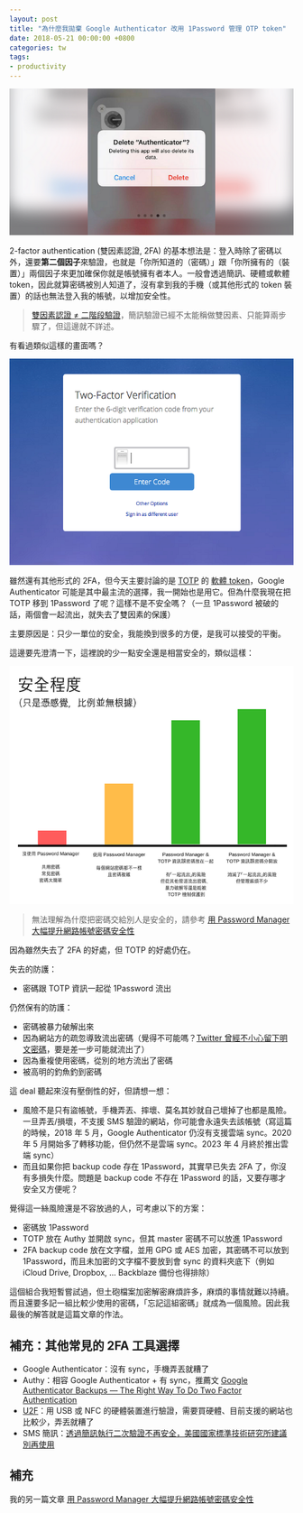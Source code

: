 ```yaml
---
layout: post
title: "為什麼我拋棄 Google Authenticator 改用 1Password 管理 OTP token"
date: 2018-05-21 00:00:00 +0800
categories: tw
tags:
- productivity
---
```


![1Password 2FA preview](/images/posts/2018-05-21-why-i-use-1password-for-2fa-token/preview.png)

2-factor authentication (雙因素認證, 2FA) 的基本想法是：登入時除了密碼以外，還要**第二個因子**來驗證，也就是「你所知道的（密碼）」跟「你所擁有的（裝置）」兩個因子來更加確保你就是帳號擁有者本人。一般會透過簡訊、硬體或軟體 token，因此就算密碼被別人知道了，沒有拿到我的手機（或其他形式的 token 裝置）的話也無法登入我的帳號，以增加安全性。

> [雙因素認證 ≠ 二階段驗證](https://www.techbang.com/posts/42804-password-for-two-factor-authorization-two-factor-authentication-the-5-things-you-need-to-know)，簡訊驗證已經不太能稱做雙因素、只能算兩步驟了，但這邊就不詳述。

有看過類似這樣的畫面嗎？

![1Password 2FA token screen](/images/posts/2018-05-21-why-i-use-1password-for-2fa-token/token-screen.png)

雖然還有其他形式的 2FA，但今天主要討論的是 [TOTP](https://zh.wikipedia.org/zh-tw/%E5%9F%BA%E4%BA%8E%E6%97%B6%E9%97%B4%E7%9A%84%E4%B8%80%E6%AC%A1%E6%80%A7%E5%AF%86%E7%A0%81%E7%AE%97%E6%B3%95) 的 [軟體 token](https://en.wikipedia.org/wiki/Software_token)，Google Authenticator 可能是其中最主流的選擇，我一開始也是用它。但為什麼我現在把 TOTP 移到 1Password 了呢？這樣不是不安全嗎？（一旦 1Password 被破的話，兩個會一起流出，就失去了雙因素的保護）

主要原因是：只少一單位的安全，我能換到很多的方便，是我可以接受的平衡。

這邊要先澄清一下，這裡說的少一點安全還是相當安全的，類似這樣：

![1Password 2FA security comparison](/images/posts/2018-05-21-why-i-use-1password-for-2fa-token/security-comparison.png)

> 無法理解為什麼把密碼交給別人是安全的，請參考 [用 Password Manager 大幅提升網路帳號密碼安全性](/tw/2017/05/16/password-manager-will-upgrade-your-online-account-security.html)

因為雖然失去了 2FA 的好處，但 TOTP 的好處仍在。

失去的防護：
- 密碼跟 TOTP 資訊一起從 1Password 流出

仍然保有的防護：
- 密碼被暴力破解出來
- 因為網站方的疏忽導致流出密碼（覺得不可能嗎？[Twitter 曾經不小心留下明文密碼](https://buzzorange.com/techorange/2018/05/07/twitter-save-userdata-with-decrypt/)，要是差一步可能就流出了）
- 因為重複使用密碼，從別的地方流出了密碼
- 被高明的釣魚釣到密碼

這 deal 聽起來沒有壓倒性的好，但請想一想：

- 風險不是只有盜帳號，手機弄丟、摔壞、莫名其妙就自己壞掉了也都是風險。一旦弄丟/損壞，不支援 SMS 驗證的網站，你可能會永遠失去該帳號（寫這篇的時候，2018 年 5 月，Google Authenticator 仍沒有支援雲端 sync。2020 年 5 月開始多了轉移功能，但仍然不是雲端 sync。2023 年 4 月終於推出雲端 sync）
- 而且如果你把 backup code 存在 1Password，其實早已失去 2FA 了，你沒有多損失什麼。問題是 backup code 不存在 1Password 的話，又要存哪才安全又方便呢？

覺得這一絲風險還是不容放過的人，可考慮以下的方案：

- 密碼放 1Password
- TOTP 放在 Authy 並開啟 sync，但其 master 密碼不可以放進 1Password
- 2FA backup code 放在文字檔，並用 GPG 或 AES 加密，其密碼不可以放到 1Password，而且未加密的文字檔不要放到會 sync 的資料夾底下（例如 iCloud Drive, Dropbox, … Backblaze 備份也得排除）

這個組合我短暫嘗試過，但土砲檔案加密解密麻煩許多，麻煩的事情就難以持續。而且還要多記一組比較少使用的密碼，「忘記這組密碼」就成為一個風險。因此我最後的解答就是這篇文章的作法。

## 補充：其他常見的 2FA 工具選擇

- Google Authenticator：沒有 sync，手機弄丟就糟了
- Authy：相容 Google Authenticator + 有 sync，推薦文 [Google Authenticator Backups — The Right Way To Do Two Factor Authentication](https://www.icontrolwp.com/blog/google-authenticator-backups/)
- [U2F](https://en.wikipedia.org/wiki/Universal_2nd_Factor)：用 USB 或 NFC 的硬體裝置進行驗證，需要買硬體、目前支援的網站也比較少，弄丟就糟了
- SMS 簡訊：[透過簡訊執行二次驗證不再安全，美國國家標準技術研究所建議別再使用](http://www.ithome.com.tw/news/112845)

## 補充

我的另一篇文章 [用 Password Manager 大幅提升網路帳號密碼安全性](/tw/2017/05/16/password-manager-will-upgrade-your-online-account-security.html)
